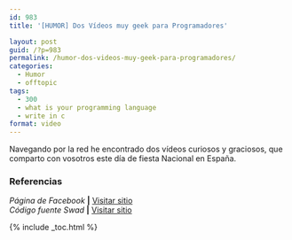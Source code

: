 ```yaml
---
id: 983
title: '[HUMOR] Dos Vídeos muy geek para Programadores'

layout: post
guid: /?p=983
permalink: /humor-dos-videos-muy-geek-para-programadores/
categories:
  - Humor
  - offtopic
tags:
  - 300
  - what is your programming language
  - write in c
format: video
---
```

Navegando por la red he encontrado dos vídeos curiosos y graciosos, que comparto con vosotros este día de fiesta Nacional en España.

<span class='embed-youtube' style='text-align:center; display: block;'></span> <span class='embed-youtube' style='text-align:center; display: block;'></span> 

### Referencias

*Página de Facebook* **|** <a href="https://www.facebook.com/elbauldelprogramador/posts/113933772096687" target="_blank">Visitar sitio</a>  
*Código fuente Swad* **|** <a href="http://swad.ugr.es/source/" target="_blank">Visitar sitio</a>



{% include _toc.html %}

